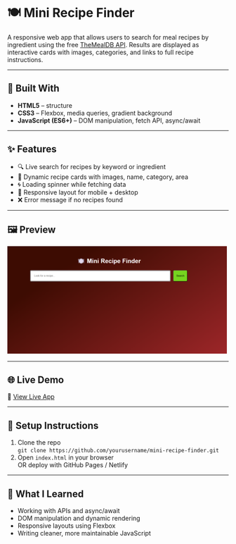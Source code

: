 # 🍽️ Mini Recipe Finder

A responsive web app that allows users to search for meal recipes by ingredient using the free [TheMealDB API](https://www.themealdb.com/api.php). Results are displayed as interactive cards with images, categories, and links to full recipe instructions.

---

## 🔧 Built With

- **HTML5** – structure
- **CSS3** – Flexbox, media queries, gradient background
- **JavaScript (ES6+)** – DOM manipulation, fetch API, async/await

---

## ✨ Features

- 🔍 Live search for recipes by keyword or ingredient
- 🧾 Dynamic recipe cards with images, name, category, area
- 🌀 Loading spinner while fetching data
- 📱 Responsive layout for mobile + desktop
- ❌ Error message if no recipes found

---

## 🖼️ Preview

<img src="screenshot.png" alt="App Screenshot" width="500"/>

---

## 🌐 Live Demo

🔗 [View Live App](https://yourusername.github.io/mini-recipe-finder)

---

## 📁 Setup Instructions

1. Clone the repo  
   `git clone https://github.com/yourusername/mini-recipe-finder.git`
2. Open `index.html` in your browser  
   OR deploy with GitHub Pages / Netlify

---

## 🧠 What I Learned

- Working with APIs and async/await
- DOM manipulation and dynamic rendering
- Responsive layouts using Flexbox
- Writing cleaner, more maintainable JavaScript
